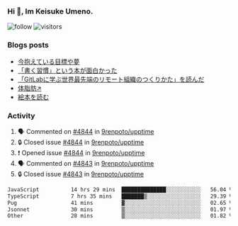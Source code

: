 ### Hi 👋, Im Keisuke Umeno.

<!--
**9renpoto/9renpoto** is a ✨ _special_ ✨ repository because its `README.md` (this file) appears on your GitHub profile.

Here are some ideas to get you started:

- 🔭 I’m currently working on ...
- 🌱 I’m currently learning ...
- 👯 I’m looking to collaborate on ...
- 🤔 I’m looking for help with ...
- 💬 Ask me about ...
- 📫 How to reach me: ...
- 😄 Pronouns: ...
- ⚡ Fun fact: ...
-->

![follow](https://img.shields.io/github/followers/9renpoto?label=Follow&style=social)
![visitors](https://komarev.com/ghpvc/?username=9renpoto&label=Profile%20views&color=0e75b6&style=flat)

### Blogs posts

<!-- BLOG-POST-LIST:START -->
- [今抱えている目標や夢](https://9renpoto.win/entry/2024/12/02/objective)
- [「書く習慣」という本が面白かった](https://9renpoto.win/entry/2024/11/11/leave_a_feeling_sad)
- [「GitLabに学ぶ世界最先端のリモート組織のつくりかた」を読んだ](https://9renpoto.win/entry/2024/09/10/remote_organization)
- [体脂肪↗](https://9renpoto.win/entry/2024/08/12/gaining_fat)
- [絵本を読む](https://9renpoto.win/entry/2024/07/26/picture_book)
<!-- BLOG-POST-LIST:END -->

### Activity

<!--START_SECTION:activity-->
1. 🗣 Commented on [#4844](https://github.com/9renpoto/upptime/issues/4844#issuecomment-2554789346) in [9renpoto/upptime](https://github.com/9renpoto/upptime)
2. 🔒 Closed issue [#4844](https://github.com/9renpoto/upptime/issues/4844) in [9renpoto/upptime](https://github.com/9renpoto/upptime)
3. ❗ Opened issue [#4844](https://github.com/9renpoto/upptime/issues/4844) in [9renpoto/upptime](https://github.com/9renpoto/upptime)
4. 🗣 Commented on [#4843](https://github.com/9renpoto/upptime/issues/4843#issuecomment-2554582913) in [9renpoto/upptime](https://github.com/9renpoto/upptime)
5. 🔒 Closed issue [#4843](https://github.com/9renpoto/upptime/issues/4843) in [9renpoto/upptime](https://github.com/9renpoto/upptime)
<!--END_SECTION:activity-->

<!--START_SECTION:waka-->

```txt
JavaScript          14 hrs 29 mins  ██████████████░░░░░░░░░░░   56.04 %
TypeScript          7 hrs 35 mins   ███████▒░░░░░░░░░░░░░░░░░   29.39 %
Pug                 41 mins         ▓░░░░░░░░░░░░░░░░░░░░░░░░   02.65 %
Jsonnet             30 mins         ▒░░░░░░░░░░░░░░░░░░░░░░░░   01.97 %
Other               28 mins         ▒░░░░░░░░░░░░░░░░░░░░░░░░   01.82 %
```

<!--END_SECTION:waka-->
